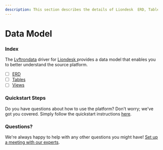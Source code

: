 ```yaml
---
description: This section describes the details of Liondesk  ERD, Tables, and Views.
---
```


# Data Model

### Index

The [Lyftrondata](https://www.lyftrondata.com/) driver for [Liondesk](https://www.lyftrondata.com/integration/sales-analytics/lion-desk/)[ ](None/)provides a data model that enables you to better understand the source platform.

* [ ] [ERD](erd.md)
* [ ] [Tables](tables.md)
* [ ] [Views](views.md)

### Quickstart Steps

Do you have questions about how to use the platform? Don't worry; we've got you covered. Simply follow the quickstart instructions [here](../).

### Questions? <a href="#questions" id="questions"></a>

We're always happy to help with any other questions you might have! [Set up a meeting with our experts](https://www.lyftrondata.com/book-a-meeting/).
